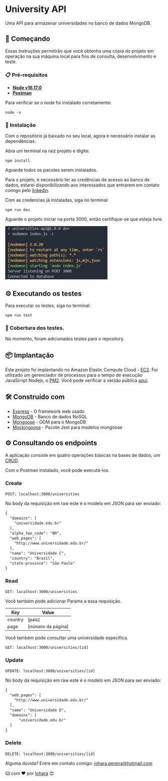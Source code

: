 # University API

Uma API para armazenar universidades no banco de dados MongoDB.

## 🚀 Começando

Essas instruções permitirão que você obtenha uma cópia do projeto em operação na sua máquina local para fins de consulta, desenvolvimento e teste.

### 📋 Pré-requisitos

- **[Node v16.17.0](https://nodejs.org/en/)**
- **[Postman](https://www.postman.com/)**

Para verificar se o node foi instalado corretamente:

```
node -v
```

### 🔧 Instalação

Com o repositório já baixado no seu local, agora é necessário instalar as dependências.

Abra um terminal na raiz projeto e digite:

```
npm install
```

Aguarde todos os pacotes serem instalados.

Para o projeto, é necessário ter as credências de acesso ao banco de dados, estarei disponibilizando aos interessados que entrarem em contato comigo pelo [linkedin](https://www.linkedin.com/in/iohara-pereira/).

Com as credencias já instaladas, siga no terminal:

```
npm run dev
```

Aguarde o projeto iniciar na porta 3000, então certifique-se que esteja livre.

![server-on](./resources/serveron.PNG)

## ⚙️ Executando os testes

Para executar os testes, siga no terminal:

```
npm run test
```

### 🔩 Cobertura dos testes.

No momento, foram adicionados testes para o repository.

## 📦 Implantação

Este projeto foi implantando no Amazon Elastic Compute Cloud - [EC2](https://aws.amazon.com/pt/ec2/). Foi utilizado um gerenciador de processos para o tempo de execução JavaScript Nodejs, o [PM2](https://www.npmjs.com/package/pm2). Você pode verificar a versão pública [aqui](18.208.177.17:3000/universities).

## 🛠️ Construído com

- [Express](https://expressjs.com/pt-br/) - O framework web usado
- [MongoDB](https://www.mongodb.com/lp/video/awareness/getting-started?utm_content=rlsapostreg&utm_source=google&utm_campaign=search_gs_pl_evergreen_atlas_general_retarget-brand-postreg_gic-null_amers-all_ps-all_desktop_eng_lead&utm_term=&utm_medium=cpc_paid_search&utm_ad=&utm_ad_campaign_id=14412646452&adgroup=131761126212&gclid=CjwKCAjwpqCZBhAbEiwAa7pXedwJqkButwAS3Ck3hGFcLehsnzR1ivaqcatQRRYFPXeb-dbcHXkNMxoC_PoQAvD_BwE) - Banco de dados NoSQL
- [Mongoose](https://mongoosejs.com/) - ODM para o MongoDB
- [Mockingoose](https://github.com/alonronin/mockingoose) - Pacote Jest para modelos mongoose

## ⚙️ Consultando os endpoints

A aplicação consiste em quatro operações básicas na bases de dados, um [CRUD](https://coodesh.com/blog/dicionario/o-que-e-crud/).

Com o Postman instalado, você pode executá-los.

### Create

```
POST: localhost:3000/universities
```

No body da requisição em raw este é o modelo em JSON para ser enviado:

```
{
  "domains": [
    "universidade.edu.br"
  ],
  "alpha_two_code": "BR",
  "web_pages": [
    "http://www.universidade.edu.br/"
  ],
  "name": "Universidade C",
  "country": "Brazil",
  "state-province": "São Paulo"
}
```

### Read

```
GET: localhost:3000/universities
```

Você também pode adicionar Params a essa requisição.

| Key     | Value              |
| ------- | ------------------ |
| country | [país]             |
| page    | [número da página] |

Você também pode consultar uma universidade específica.

```
GET: localhost:3000/universities/[id]
```

### Update

```
UPDATE: localhost:3000/universities/[id]
```

No body da requisição em raw este é o modelo em JSON para ser enviado:

```
{
  "web_pages": [
    "http://www.universidade.edu.br/"
  ],
  "name": "Universidade D",
  "domains": [
      "universidade.edu.br"
  ]
}
```

### Delete

```
DELETE: localhost:3000/universities/[id]
```

Alguma dúvida? Entre em contato comigo: iohara.pereira@hotmail.com

⌨️ com ❤️ por [Iohara](https://github.com/Iohara1997) 😊
